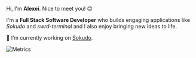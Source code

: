 Hi, I'm **Alexei**. Nice to meet you! 😊

I'm a **Full Stack Software Developer** who builds engaging applications like *Sokudo* and *swrd-terminal* and I also enjoy bringing new ideas to life.


🔭 I’m currently working on [Sokudo](https://github.com/swrd1337/sokudo).

![Metrics](https://metrics.lecoq.io/swrd1337?template=classic&base.activity=0&base.community=0&base.repositories=0&base.metadata=0&base=header%2C%20activity%2C%20community%2C%20repositories%2C%20metadata&base.indepth=false&base.hireable=false&config.timezone=Europe%2FBucharest)

<!--
**swrd1337/swrd1337** is a ✨ _special_ ✨ repository because its `README.md` (this file) appears on your GitHub profile.

Here are some ideas to get you started:

- 🔭 I’m currently working on ...
- 🌱 I’m currently learning ...
- 👯 I’m looking to collaborate on ...
- 🤔 I’m looking for help with ...
- 💬 Ask me about ...
- 📫 How to reach me: ...
- 😄 Pronouns: ...
- ⚡ Fun fact: ...
-->
